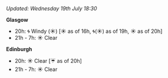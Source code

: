 *Updated: Wednesday 19th July 18:30*

**Glasgow**

* 20h: :cyclone: Windy (:sunny:) [:sunny: as of 16h, :cyclone:(:sunny:) as of 19h, :sunny: as of 20h]
* 21h - 7h: :sunny: Clear

**Edinburgh**

* 20h: :sunny: Clear [:umbrella: as of 20h]
* 21h - 7h: :sunny: Clear
